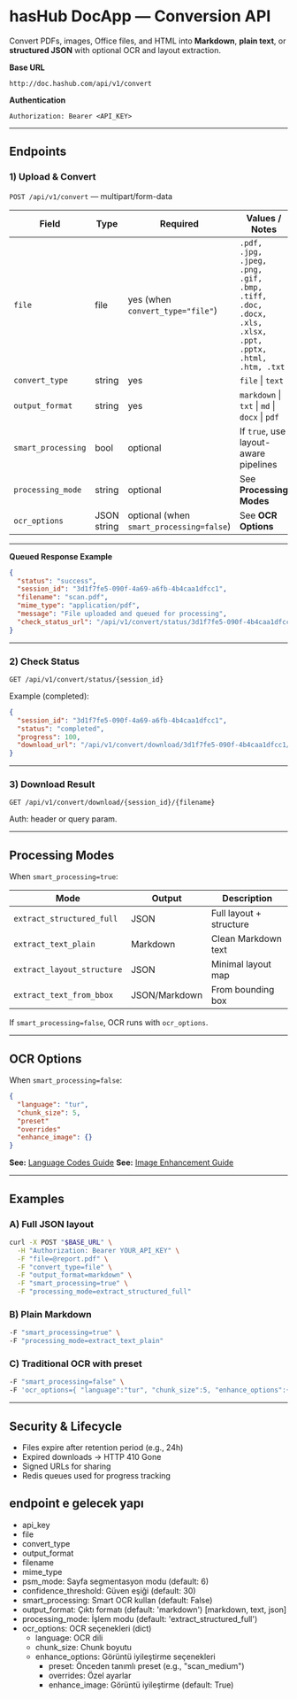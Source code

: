 # hasHub DocApp — Conversion API

Convert PDFs, images, Office files, and HTML into **Markdown**, **plain text**, or **structured JSON** with optional OCR and layout extraction.

**Base URL**

```
http://doc.hashub.com/api/v1/convert
```

**Authentication**

```
Authorization: Bearer <API_KEY>
```

---

## Endpoints

### 1) Upload & Convert

`POST /api/v1/convert` — multipart/form-data

| Field              | Type        | Required                                 | Values / Notes                                                                                         |
| ------------------ | ----------- | ---------------------------------------- | ------------------------------------------------------------------------------------------------------ |
| `file`             | file        | yes (when `convert_type="file"`)         | `.pdf, .jpg, .jpeg, .png, .gif, .bmp, .tiff, .doc, .docx, .xls, .xlsx, .ppt, .pptx, .html, .htm, .txt` |
| `convert_type`     | string      | yes                                      | `file` \| `text`                                                                                       |
| `output_format`    | string      | yes                                      | `markdown` \| `txt` \| `md` \| `docx` \| `pdf`                                                         |
| `smart_processing` | bool        | optional                                 | If `true`, use layout-aware pipelines                                                                  |
| `processing_mode`  | string      | optional                                 | See **Processing Modes**                                                                               |
| `ocr_options`      | JSON string | optional (when `smart_processing=false`) | See **OCR Options**                                                                                    |

---

**Queued Response Example**

```json
{
  "status": "success",
  "session_id": "3d1f7fe5-090f-4a69-a6fb-4b4caa1dfcc1",
  "filename": "scan.pdf",
  "mime_type": "application/pdf",
  "message": "File uploaded and queued for processing",
  "check_status_url": "/api/v1/convert/status/3d1f7fe5-090f-4b4caa1dfcc1"
}
```

---

### 2) Check Status

`GET /api/v1/convert/status/{session_id}`

Example (completed):

```json
{
  "session_id": "3d1f7fe5-090f-4a69-a6fb-4b4caa1dfcc1",
  "status": "completed",
  "progress": 100,
  "download_url": "/api/v1/convert/download/3d1f7fe5-090f-4b4caa1dfcc1/converted.md"
}
```

---

### 3) Download Result

`GET /api/v1/convert/download/{session_id}/{filename}`

Auth: header or query param.

---

## Processing Modes

When `smart_processing=true`:

| Mode                       | Output        | Description             |
| -------------------------- | ------------- | ----------------------- |
| `extract_structured_full`  | JSON          | Full layout + structure |
| `extract_text_plain`       | Markdown      | Clean Markdown text     |
| `extract_layout_structure` | JSON          | Minimal layout map      |
| `extract_text_from_bbox`   | JSON/Markdown | From bounding box       |

If `smart_processing=false`, OCR runs with `ocr_options`.

---

## OCR Options

When `smart_processing=false`:

```json
{
  "language": "tur",
  "chunk_size": 5,
  "preset"
  "overrides"
  "enhance_image": {}
}
```

**See:** [Language Codes Guide](languages.md)
**See:** [Image Enhancement Guide](image_enhancement.md)

---

## Examples

### A) Full JSON layout

```bash
curl -X POST "$BASE_URL" \
  -H "Authorization: Bearer YOUR_API_KEY" \
  -F "file=@report.pdf" \
  -F "convert_type=file" \
  -F "output_format=markdown" \
  -F "smart_processing=true" \
  -F "processing_mode=extract_structured_full"
```

### B) Plain Markdown

```bash
-F "smart_processing=true" \
-F "processing_mode=extract_text_plain"
```

### C) Traditional OCR with preset

```bash
-F "smart_processing=false" \
-F 'ocr_options={ "language":"tur", "chunk_size":5, "enhance_options":{ "preset":"scan_medium" } }'
```

---

## Security & Lifecycle

* Files expire after retention period (e.g., 24h)
* Expired downloads → HTTP 410 Gone
* Signed URLs for sharing
* Redis queues used for progress tracking


## endpoint e gelecek yapı
- api_key
- file
- convert_type
- output_format
- filename
- mime_type
- psm_mode: Sayfa segmentasyon modu (default: 6)
- confidence_threshold: Güven eşiği (default: 30)
- smart_processing: Smart OCR kullan (default: False)
- output_format: Çıktı formatı (default: 'markdown') [markdown, text, json]
- processing_mode: İşlem modu (default: 'extract_structured_full')
- ocr_options: OCR seçenekleri (dict)
  - language: OCR dili
  - chunk_size: Chunk boyutu
  - enhance_options: Görüntü iyileştirme seçenekleri
      - preset: Önceden tanımlı preset (e.g., "scan_medium")
      - overrides: Özel ayarlar
      - enhance_image: Görüntü iyileştirme (default: True)




